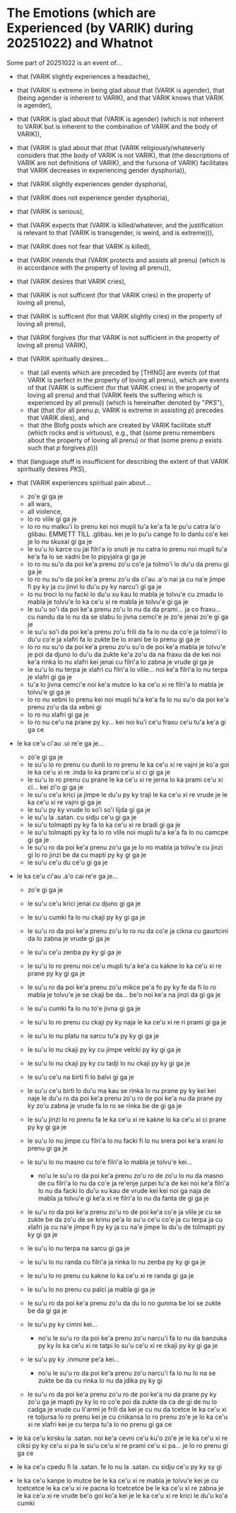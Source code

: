 The Emotions (which are Experienced (by VARIK) during 20251022) and Whatnot
===========================================================================

Some part of 20251022 is an event of...

* that (VARIK slightly experiences a headache),
* that (VARIK is extreme in being glad about that (VARIK is agender), that (being agender is inherent to VARIK), and that VARIK knows that VARIK is agender),
* that (VARIK is glad about that (VARIK is agender) (which is not inherent to VARIK but is inherent to the combination of VARIK and the body of VARIK)),
* that (VARIK is glad about that (that (VARIK religiously/whateverly considers that (the body of VARIK is not VARIK), that (the descriptions of VARIK are not definitions of VARIK), and the fursona of VARIK) facilitates that VARIK decreases in experiencing gender dysphoria)),
* that (VARIK slightly experiences gender dysphoria),
* that (VARIK does not experience gender dysphoria),
* that (VARIK is serious),
* that (VARIK expects that (VARIK is killed/whatever, and the justification is relevant to that (VARIK is transgender, is weird, and is extreme))),
* that (VARIK does not fear that VARIK is killed),
* that (VARIK intends that (VARIK protects and assists all prenu) (which is in accordance with the property of loving all prenu)),
* that (VARIK desires that VARIK cries),
* that (VARIK is not sufficent (for that VARIK cries) in the property of loving all prenu),
* that (VARIK is sufficent (for that VARIK slightly cries) in the property of loving all prenu),
* that (VARIK forgives (for that VARIK is not sufficient in the property of loving all prenu) VARIK),
* that (VARIK spiritually desires...

  * that (all events which are preceded by [THING] are events (of that VARIK is perfect in the property of loving all prenu), which are events of that (VARIK is sufficient (for that VARIK cries) in the property of loving all prenu) and that (VARIK feels the suffering which is experienced by all prenu)) (which is hereinafter denoted by "$PKS$"),
  * that (that (for all prenu $p$, VARIK is extreme in assisting $p$) precedes that VARIK dies), and
  * that (the Blofg posts which are created by VARIK facilitate stuff (which rocks and is virtuous), e.g., that (some prenu remembers about the property of loving all prenu) or that (some prenu $p$ exists such that $p$ forgives $p$)))

* that (language stuff is insufficient for describing the extent of that VARIK spiritually desires $PKS$),
* that (VARIK experiences spiritual pain about...

  * zo'e gi ga je
  * all wars,
  * all violence,
  * lo ro vlile gi ga je
  * lo ro nu malku'i lo prenu kei noi mupli tu'a ke'a fa le pu'u catra la'o glibau. EMMETT TILL .glibau. kei je lo pu'u cange fo lo danlu co'e kei je lo nu skuxai gi ga je
  * le su'u lo karce cu jai filri'a lo snuti je nu catra lo prenu noi mupli tu'a ke'a fa lo se xadni be lo pipyjalra gi ga je
  * lo ro nu su'o da poi ke'a prenu zo'u co'e ja tolmo'i lo du'u da prenu gi ga je
  * lo ro nu su'o da poi ke'a prenu zo'u da ci'au .a'o nai ja cu na'e jimpe fi py ky ja cu jinvi lo du'u py ky narcu'i gi ga je
  * lo nu troci lo nu facki lo du'u xu kau lo mabla je tolvu'e cu zmadu lo mabla je tolvu'e lo ka ce'u xi re mabla je tolvu'e gi ga je
  * le su'u so'i da poi ke'a prenu zo'u lo nu da da prami... ja co fraxu... cu nandu da lo nu da se slabu lo jivna cemci'e je zo'e jenai zo'e gi ga je
  * le su'u so'i da poi ke'a prenu zo'u frili da fa lo nu da co'e ja tolmo'i lo du'u co'e ja xlafri fa lo zukte be lo xrani be lo prenu gi ga je
  * lo ro nu su'o da poi ke'a prenu zo'u su'o de poi ke'a mabla je tolvu'e je poi da djuno lo du'u da zukte ke'a zo'u da na fraxu da de kei noi ke'a rinka lo nu xlafri kei jenai cu filri'a lo zabna je vrude gi ga je
  * le su'u lo nu terpa je xlafri cu filri'a lo vlile... noi ke'a filri'a lo nu terpa je xlafri gi ga je
  * tu'a lo jivna cemci'e noi ke'a mutce lo ka ce'u xi re filri'a lo mabla je tolvu'e gi ga je
  * lo ro nu xebni lo prenu kei noi mupli tu'a ke'a fa lo nu su'o da poi ke'a prenu zo'u da da xebni gi
  * lo ro nu xlafri gi ga je
  * lo ro nu ce'u na prane py ky... kei noi ku'i ce'u fraxu ce'u tu'a ke'a gi ga ce

* le ka ce'u ci'au .ui re'e ga je...

  * zo'e gi ga je
  * le su'u lo ro prenu cu dunli lo ro prenu le ka ce'u xi re vajni je ko'a goi le ka ce'u xi re .inda lo ka prami ce'u xi ci gi ga je
  * le su'u lo ro prenu cu prane le ka ce'u xi re jerna lo ka prami ce'u xi ci... kei zi'o gi ga je
  * le su'u ce'u krici ja jimpe le du'u py ky traji le ka ce'u xi re vrude je le ka ce'u xi re vajni gi ga je
  * le su'u py ky vrude lo so'i so'i lijda gi ga je
  * le su'u la .satan. cu sidju ce'u gi ga je
  * le su'u tolmapti py ky fa lo ka ce'u xi re bradi gi ga je
  * le su'u tolmapti py ky fa lo ro vlile noi mupli tu'a ke'a fa lo nu camcpe gi ga je
  * le su'u ro da poi ke'a prenu zo'u ga je lo no mabla ja tolvu'e cu jinzi gi lo ro jinzi be da cu mapti py ky gi ga je
  * le su'u ce'u du ce'u gi ga je

* le ka ce'u ci'au .a'o cai re'e ga je...

  * zo'e gi ga je
  * le su'u ce'u krici jenai cu djuno gi ga je
  * le su'u cumki fa lo nu ckaji py ky gi ga je
  * le su'u ro da poi ke'a prenu zo'u lo ro nu da co'e ja cikna cu gaurtcini da lo zabna je vrude gi ga je
  * le su'u ce'u zenba py ky gi ga je
  * le su'u lo ro prenu noi ce'u mupli tu'a ke'a cu kakne lo ka ce'u xi re prane py ky gi ga je
  * le su'u ro da poi ke'a prenu zo'u mikce pe'a fo py ky fe da fi lo ro mabla je tolvu'e je se ckaji be da... be'o noi ke'a na jinzi da gi ga je
  * le su'u cumki fa lo nu to'e jivna gi ga je
  * le su'u lo ro prenu cu ckaji py ky naja le ka ce'u xi re ri prami gi ga je
  * le su'u lo nu platu na sarcu tu'a py ky gi ga je
  * le su'u lo nu ckaji py ky cu jimpe velcki py ky gi ga je
  * le su'u lo nu ckaji py ky cu tadji lo nu ckaji py ky gi ga je
  * le su'u ce'u na birti fi lo balvi gi ga je
  * le su'u ce'u birti lo du'u ma kau se rinka lo nu prane py ky kei kei naje le du'u ro da poi ke'a prenu zo'u ro de poi ke'a nu da prane py ky zo'u zabna je vrude fa lo ro se rinka be de gi ga je
  * le su'u jinzi lo ro prenu fa le ka ce'u xi re kakne lo ka ce'u xi ci prane py ky gi ga je
  * le su'u lo nu jimpe cu filri'a lo nu facki fi lo nu srera poi ke'a xrani lo prenu gi ga je
  * le su'u lo nu masno cu to'e filri'a lo mabla je tolvu'e kei...

    * no'u le su'u ro da poi ke'a prenu zo'u ro de zo'u lo nu da masno de cu filri'a lo nu da co'e ja re'enje jurpei tu'a de kei noi ke'a filri'a lo nu da facki lo du'u xu kau de vrude kei kei noi ga naja de mabla ja tolvu'e gi ke'a xi re filri'a lo nu da fanta de gi ga je

  * le su'u ro da poi ke'a prenu zo'u ro de poi ke'a co'e ja vlile je cu se zukte be da zo'u de se krinu pe'a lo su'u ce'u co'e ja cu terpa ja cu xlafri ja cu na'e jimpe fi py ky ja cu na'e jimpe lo du'u de tolmapti py ky gi ga je
  * le su'u lo nu terpa na sarcu gi ga je
  * le su'u lo nu randa cu filri'a ja rinka lo nu zenba py ky gi ga je
  * le su'u lo ro prenu cu kakne lo ka ce'u xi re randa gi ga je
  * le su'u lo no prenu cu palci ja mabla gi ga je
  * le su'u ro da poi ke'a prenu zo'u da du lo no gunma be loi se zukte be da gi ga je
  * le su'u py ky cimni kei...
 
    * no'u le su'u ro da poi ke'a prenu zo'u narcu'i fa lo nu da banzuka py ky lo ka ce'u xi re tatpi lo su'u ce'u xi re ckaji py ky gi ga je

  * le su'u py ky .inmune pe'a kei...

    * no'u le su'u ro da poi ke'a prenu zo'u narcu'i fa lo nu lo na se zukte be da cu rinka lo nu da jdika py ky gi

  * le su'u ro da poi ke'a prenu zo'u ro de poi ke'a nu da prane py ky zo'u ga je mapti py ky lo ro co'e poi da zukte da ca de gi de nu lo cadga je vrude cu li'armi je frili da kei je cu nu da tcetce le ka ce'u xi re toljursa lo ro prenu kei je cu cnikansa lo ro prenu zo'e je lo ka ce'u xi re xlafri kei je cu terpa tu'a lo no prenu gi ga ce

* le ka ce'u kirsku la .satan. noi ke'a cevni ce'u ku'o zo'e je le ka ce'u xi re ciksi py ky ce'u xi pa le su'u ce'u xi re prami ce'u xi pa... je lo ro prenu gi ga ce
* le ka ce'u cpedu fi la .satan. fe lo nu la .satan. cu sidju ce'u py ky sy gi
* le ka ce'u kanpe lo mutce be le ka ce'u xi re mabla je tolvu'e kei je cu tcetcetce le ka ce'u xi re pacna lo tcetcetce be le ka ce'u xi re zabna je le ka ce'u xi re vrude be'o goi ko'a kei je le ka ce'u xi re krici le du'u ko'a cumki
